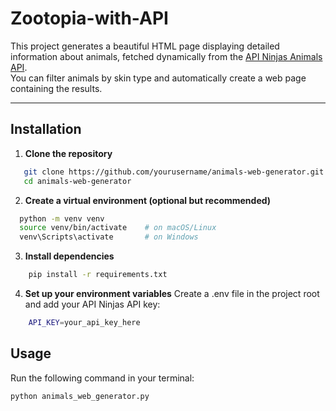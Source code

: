# Zootopia-with-API

This project generates a beautiful HTML page displaying detailed information about animals, fetched dynamically from the [API Ninjas Animals API](https://api-ninjas.com/api/animals).  
You can filter animals by skin type and automatically create a web page containing the results.

---

##  Installation

1. **Clone the repository**
```bash
   git clone https://github.com/yourusername/animals-web-generator.git
   cd animals-web-generator
```
2. **Create a virtual environment (optional but recommended)**
```bash 
  python -m venv venv
  source venv/bin/activate    # on macOS/Linux
  venv\Scripts\activate       # on Windows
```

3. **Install dependencies**
```bash
    pip install -r requirements.txt
```
4. **Set up your environment variables**
Create a .env file in the project root and add your API Ninjas API key:
```bash
    API_KEY=your_api_key_here
```
        
## Usage
Run the following command in your terminal:
```bash
python animals_web_generator.py
```
